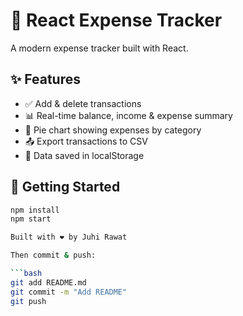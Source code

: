 # 💸 React Expense Tracker

A modern expense tracker built with React.

## ✨ Features

- ✅ Add & delete transactions
- 📊 Real-time balance, income & expense summary
- 🥧 Pie chart showing expenses by category
- 📤 Export transactions to CSV
- 💾 Data saved in localStorage

## 🚀 Getting Started

```bash
npm install
npm start

Built with ❤️ by Juhi Rawat

Then commit & push:

```bash
git add README.md
git commit -m "Add README"
git push
